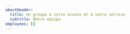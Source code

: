 ```yaml
---
aboutHeader:
  title: Un groupe à votre écoute et à votre service
  subtitle: Notre équipe
employees: []
---
```

